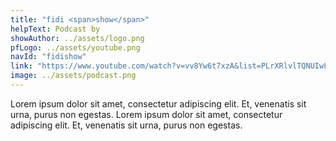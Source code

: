 ```yaml
---
title: "fidi <span>show</span>"
helpText: Podcast by
showAuthor: ../assets/logo.png
pfLogo: ../assets/youtube.png
navId: "fidishow"
link: "https://www.youtube.com/watch?v=vv8Yw6t7xzA&list=PLrXRlvlTQNUIwL024RZvbzgad6zc99d4U"
image: ../assets/podcast.png
---
```


Lorem ipsum dolor sit amet, consectetur adipiscing elit. Et, venenatis sit urna, purus non egestas. Lorem ipsum dolor sit amet, consectetur adipiscing elit. Et, venenatis sit urna, purus non egestas.
